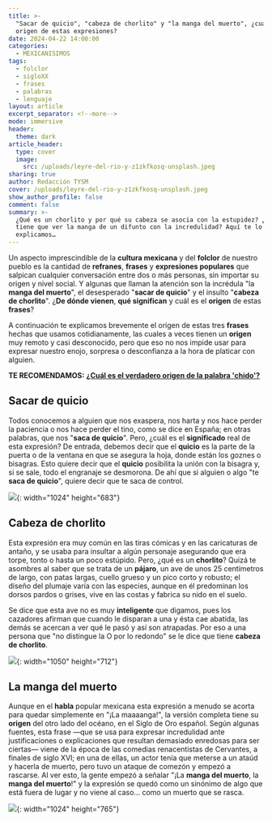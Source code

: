 ```yaml
---
title: >-
  "Sacar de quicio", "cabeza de chorlito" y "la manga del muerto", ¿cuál es el
  origen de estas expresiones?
date: 2024-04-22 14:00:00
categories:
  - MEXICANISIMOS
tags:
  - folclor
  - sigloXX
  - frases
  - palabras
  - lenguaje
layout: article
excerpt_separator: <!--more-->
mode: immersive
header:
  theme: dark
article_header:
  type: cover
  image:
    src: /uploads/leyre-del-rio-y-z1zkfkosq-unsplash.jpeg
sharing: true
author: Redacción TYSM
cover: /uploads/leyre-del-rio-y-z1zkfkosq-unsplash.jpeg
show_author_profile: false
comment: false
summary: >-
  ¿Qué es un chorlito y por qué su cabeza se asocia con la estupidez? ¿Y qué
  tiene que ver la manga de un difunto con la incredulidad? Aquí te lo
  explicamos…
---
```

Un aspecto imprescindible de la **cultura mexicana** y del **folclor** de nuestro pueblo es la cantidad de **refranes**, **frases** y **expresiones populares** que salpican cualquier conversación entre dos o más personas, sin importar su origen y nivel social. Y algunas que llaman la atención son la incrédula "la **manga del muerto**", el desesperado "**sacar de quicio**" y el insulto "**cabeza de chorlito**". ¿**De dónde vienen**, **qué significan** y cuál es el **origen** de estas **frases**?

A continuación te explicamos brevemente el origen de estas tres **frases** hechas que usamos cotidianamente, las cuales a veces tienen un **origen** muy remoto y casi desconocido, pero que eso no nos impide usar para expresar nuestro enojo, sorpresa o desconfianza a la hora de platicar con alguien.

**TE RECOMENDAMOS:** [**¿Cuál es el verdadero origen de la palabra 'chido'?**](https://blog.tonoysumariachi.com/mexicanisimos/2024/01/31/cu%C3%A1l-es-el-verdadero-origen-de-la-palabra-chido.html)

## Sacar de quicio

Todos conocemos a alguien que nos exaspera, nos harta y nos hace perder la paciencia o nos hace perder el tino, como se dice en España; en otras palabras, que nos "**saca de quicio**". Pero, ¿cuál es el **significado** real de esta expresión? De entrada, debemos decir que el **quicio** es la parte de la puerta o de la ventana en que se asegura la hoja, donde están los goznes o bisagras. Esto quiere decir que el **quicio** posibilita la unión con la bisagra y, si se sale, todo el engranaje se desmorona. De ahí que si alguien o algo "te **saca de quicio**", quiere decir que te saca de control.

![](https://upload.wikimedia.org/wikipedia/commons/thumb/0/0e/Anger_Controlls_Him.jpg/1024px-Anger_Controlls_Him.jpg){: width="1024" height="683"}

## Cabeza de chorlito

Esta expresión era muy común en las tiras cómicas y en las caricaturas de antaño, y se usaba para insultar a algún personaje asegurando que era torpe, tonto o hasta un poco estúpido. Pero, ¿qué es un **chorlito**? Quizá te asombres al saber que se trata de un **pájaro**, un ave de unos 25 centímetros de largo, con patas largas, cuello grueso y un pico corto y robusto; el diseño del plumaje varía con las especies, aunque en él predominan los dorsos pardos o grises, vive en las costas y fabrica su nido en el suelo.

Se dice que esta ave no es muy **inteligente** que digamos, pues los cazadores afirman que cuando le disparan a una y ésta cae abatida, las demás se acercan a ver qué le pasó y así son atrapadas. Por eso a una persona que "no distingue la O por lo redondo" se le dice que tiene **cabeza de chorlito**.

![](https://upload.wikimedia.org/wikipedia/commons/6/6d/Pluvialis_dominica1.jpg){: width="1050" height="712"}

## La manga del muerto

Aunque en el **habla** popular mexicana esta expresión a menudo se acorta para quedar simplemente en "¡La maaaanga!", la versión completa tiene su **origen** del otro lado del océano, en el Siglo de Oro español. Según algunas fuentes, esta frase —que se usa para expresar incredulidad ante justificaciones o explicaciones que resultan demasiado enredosas para ser ciertas— viene de la época de las comedias renacentistas de Cervantes, a finales de siglo XVI; en una de ellas, un actor tenía que meterse a un ataúd y hacerla de muerto, pero tuvo un ataque de comezón y empezó a rascarse. Al ver esto, la gente empezó a señalar "¡La **manga del muerto**, la **manga del muerto**!" y la expresión se quedó como un sinónimo de algo que está fuera de lugar y no viene al caso… como un muerto que se rasca.

![](https://upload.wikimedia.org/wikipedia/commons/thumb/9/97/Sarah_Bernhardt%27s_coffin_1873.jpg/1024px-Sarah_Bernhardt%27s_coffin_1873.jpg){: width="1024" height="765"}